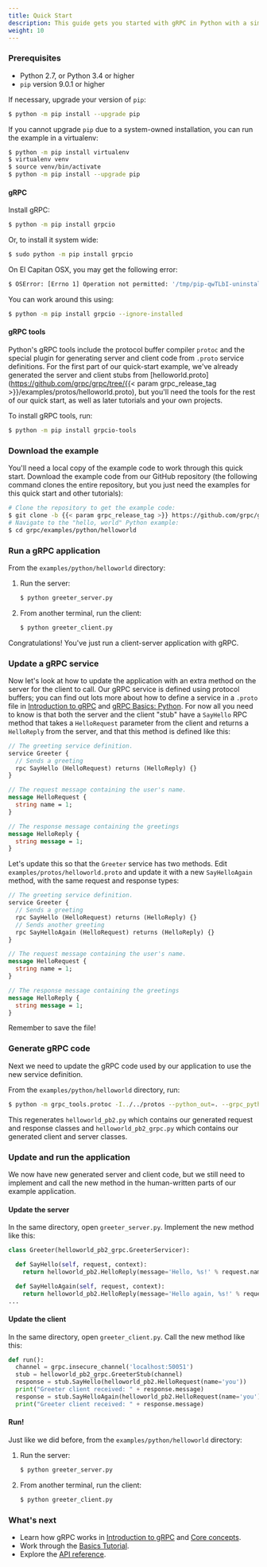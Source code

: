 ```yaml
---
title: Quick Start
description: This guide gets you started with gRPC in Python with a simple working example.
weight: 10
---
```


### Prerequisites

- Python 2.7, or Python 3.4 or higher
- `pip` version 9.0.1 or higher

If necessary, upgrade your version of `pip`:

```sh
$ python -m pip install --upgrade pip
```

If you cannot upgrade `pip` due to a system-owned installation, you can
run the example in a virtualenv:

```sh
$ python -m pip install virtualenv
$ virtualenv venv
$ source venv/bin/activate
$ python -m pip install --upgrade pip
```

#### gRPC

Install gRPC:

```sh
$ python -m pip install grpcio
```

Or, to install it system wide:

```sh
$ sudo python -m pip install grpcio
```

On El Capitan OSX, you may get the following error:

```sh
$ OSError: [Errno 1] Operation not permitted: '/tmp/pip-qwTLbI-uninstall/System/Library/Frameworks/Python.framework/Versions/2.7/Extras/lib/python/six-1.4.1-py2.7.egg-info'
```

You can work around this using:

```sh
$ python -m pip install grpcio --ignore-installed
```

#### gRPC tools

Python's gRPC tools include the protocol buffer compiler `protoc` and the
special plugin for generating server and client code from `.proto` service
definitions. For the first part of our quick-start example, we've already
generated the server and client stubs from
[helloworld.proto](https://github.com/grpc/grpc/tree/{{< param grpc_release_tag >}}/examples/protos/helloworld.proto),
but you'll need the tools for the rest of our quick start, as well as later
tutorials and your own projects.

To install gRPC tools, run:

```sh
$ python -m pip install grpcio-tools
```

### Download the example

You'll need a local copy of the example code to work through this quick start.
Download the example code from our GitHub repository (the following command
clones the entire repository, but you just need the examples for this quick start
and other tutorials):

```sh
# Clone the repository to get the example code:
$ git clone -b {{< param grpc_release_tag >}} https://github.com/grpc/grpc
# Navigate to the "hello, world" Python example:
$ cd grpc/examples/python/helloworld
```

### Run a gRPC application

From the `examples/python/helloworld` directory:

1. Run the server:

   ```sh
   $ python greeter_server.py
   ```

2. From another terminal, run the client:

   ```sh
   $ python greeter_client.py
   ```

Congratulations! You've just run a client-server application with gRPC.

### Update a gRPC service

Now let's look at how to update the application with an extra method on the
server for the client to call. Our gRPC service is defined using protocol
buffers; you can find out lots more about how to define a service in a `.proto`
file in [Introduction to gRPC](/docs/what-is-grpc/introduction) and [gRPC Basics: Python](/docs/tutorials/basic/python/). For now all you need
to know is that both the server and the client "stub" have a `SayHello` RPC
method that takes a `HelloRequest` parameter from the client and returns a
`HelloReply` from the server, and that this method is defined like this:


```proto
// The greeting service definition.
service Greeter {
  // Sends a greeting
  rpc SayHello (HelloRequest) returns (HelloReply) {}
}

// The request message containing the user's name.
message HelloRequest {
  string name = 1;
}

// The response message containing the greetings
message HelloReply {
  string message = 1;
}
```

Let's update this so that the `Greeter` service has two methods. Edit
`examples/protos/helloworld.proto` and update it with a new `SayHelloAgain`
method, with the same request and response types:

```proto
// The greeting service definition.
service Greeter {
  // Sends a greeting
  rpc SayHello (HelloRequest) returns (HelloReply) {}
  // Sends another greeting
  rpc SayHelloAgain (HelloRequest) returns (HelloReply) {}
}

// The request message containing the user's name.
message HelloRequest {
  string name = 1;
}

// The response message containing the greetings
message HelloReply {
  string message = 1;
}
```

Remember to save the file!

### Generate gRPC code

Next we need to update the gRPC code used by our application to use the new
service definition.

From the `examples/python/helloworld` directory, run:

```sh
$ python -m grpc_tools.protoc -I../../protos --python_out=. --grpc_python_out=. ../../protos/helloworld.proto
```

This regenerates `helloworld_pb2.py` which contains our generated request and
response classes and `helloworld_pb2_grpc.py` which contains our generated
client and server classes.

### Update and run the application

We now have new generated server and client code, but we still need to implement
and call the new method in the human-written parts of our example application.

#### Update the server

In the same directory, open `greeter_server.py`. Implement the new method like
this:

```py
class Greeter(helloworld_pb2_grpc.GreeterServicer):

  def SayHello(self, request, context):
    return helloworld_pb2.HelloReply(message='Hello, %s!' % request.name)

  def SayHelloAgain(self, request, context):
    return helloworld_pb2.HelloReply(message='Hello again, %s!' % request.name)
...
```

#### Update the client

In the same directory, open `greeter_client.py`. Call the new method like this:

```py
def run():
  channel = grpc.insecure_channel('localhost:50051')
  stub = helloworld_pb2_grpc.GreeterStub(channel)
  response = stub.SayHello(helloworld_pb2.HelloRequest(name='you'))
  print("Greeter client received: " + response.message)
  response = stub.SayHelloAgain(helloworld_pb2.HelloRequest(name='you'))
  print("Greeter client received: " + response.message)
```

#### Run!

Just like we did before, from the `examples/python/helloworld` directory:

 1. Run the server:

    ```sh
    $ python greeter_server.py
    ```

 2. From another terminal, run the client:

    ```sh
    $ python greeter_client.py
    ```

### What's next

- Learn how gRPC works in [Introduction to gRPC](/docs/what-is-grpc/introduction)
  and [Core concepts](/docs/what-is-grpc/core-concepts).
- Work through the [Basics Tutorial](../basics).
- Explore the [API reference](../api).

